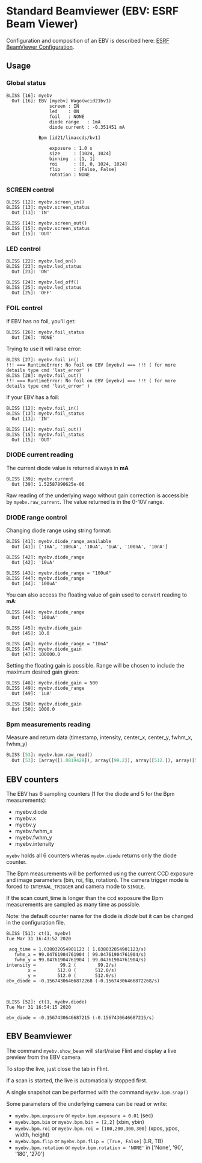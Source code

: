 # Standard Beamviewer (EBV: ESRF Beam Viewer)

Configuration and composition of an EBV is described
here: [ESRF BeamViewer Configuration](config_beamviewer.md).

## Usage

### Global status
```  
BLISS [16]: myebv
  Out [16]: EBV [myebv] Wago(wcid21bv1)
                screen : IN
                led    : ON
                foil   : NONE
                diode range   : 1mA
                diode current : -0.351451 mA

            Bpm [id21/limaccds/bv1]

                exposure : 1.0 s
                size     : [1024, 1024]
                binning  : [1, 1]
                roi      : [0, 0, 1024, 1024]
                flip     : [False, False]
                rotation : NONE
```

### SCREEN control
```
BLISS [12]: myebv.screen_in()
BLISS [13]: myebv.screen_status
  Out [13]: 'IN'

BLISS [14]: myebv.screen_out()
BLISS [15]: myebv.screen_status
  Out [15]: 'OUT'
```

### LED control
```
BLISS [22]: myebv.led_on()
BLISS [23]: myebv.led_status
  Out [23]: 'ON'

BLISS [24]: myebv.led_off()
BLISS [25]: myebv.led_status
  Out [25]: 'OFF'
```

### FOIL control

If EBV has no foil, you'll get:
```
BLISS [26]: myebv.foil_status
  Out [26]: 'NONE'
```
Trying to use it will raise error:
```
BLISS [27]: myebv.foil_in()
!!! === RuntimeError: No foil on EBV [myebv] === !!! ( for more details type cmd 'last_error' )
BLISS [28]: myebv.foil_out()
!!! === RuntimeError: No foil on EBV [myebv] === !!! ( for more details type cmd 'last_error' )
```

If your EBV has a foil:
```
BLISS [12]: myebv.foil_in()
BLISS [13]: myebv.foil_status
  Out [13]: 'IN'

BLISS [14]: myebv.foil_out()
BLISS [15]: myebv.foil_status
  Out [15]: 'OUT'
```

### DIODE current reading

The current diode value is returned always in **mA**
```
BLISS [39]: myebv.current
  Out [39]: 1.52587890625e-06
```
Raw reading of the underlying wago without gain correction is accessible by `myebv.raw_current`. The value returned is in the 0-10V range.

### DIODE range control

Changing diode range using string format:
```
BLISS [41]: myebv.diode_range_available
  Out [41]: ['1mA', '100uA', '10uA', '1uA', '100nA', '10nA']

BLISS [42]: myebv.diode_range
  Out [42]: '10uA'

BLISS [43]: myebv.diode_range = "100uA"
BLISS [44]: myebv.diode_range
  Out [44]: '100uA'
```

You can also access the floating value of gain used to convert reading to **mA**:
```
BLISS [44]: myebv.diode_range
  Out [44]: '100uA'

BLISS [45]: myebv.diode_gain
  Out [45]: 10.0

BLISS [46]: myebv.diode_range = "10nA"
BLISS [47]: myebv.diode_gain
  Out [47]: 100000.0
```

Setting the floating gain is possible. Range will be chosen to include the maximum desired gain given:
```
BLISS [48]: myebv.diode_gain = 500
BLISS [49]: myebv.diode_range
  Out [49]: '1uA'

BLISS [50]: myebv.diode_gain
  Out [50]: 1000.0
```

### Bpm measurements reading

Measure and return data (timestamp, intensity, center_x, center_y, fwhm_x, fwhm_y)
```python
BLISS [53]: myebv.bpm.raw_read()
  Out [53]: [array([1.0819428]), array([99.2]), array([512.]), array([512.]), array([99.04761905]), array([99.04761905])]
```


## EBV counters

The EBV has 6 sampling counters (1 for the diode and 5 for the Bpm measurements):

- myebv.diode
- myebv.x
- myebv.y
- myebv.fwhm_x
- myebv.fwhm_y
- myebv.intensity


`myebv` holds all 6 counters wheras `myebv.diode` returns only the diode counter.

The Bpm measurements will be performed using the current CCD exposure and image parameters (bin, roi, flip, rotation).
The camera trigger mode is forced to `INTERNAL_TRIGGER` and camera mode to `SINGLE`.

If the scan count_time is longer than the ccd exposure the Bpm measurements are sampled as many time as possible.

Note: the default counter name for the diode is *diode* but it can be changed in the configuration file.

```
BLISS [51]: ct(1, myebv)                                                                                          
Tue Mar 31 16:43:52 2020

 acq_time = 1.038032054901123 ( 1.038032054901123/s)
   fwhm_x = 99.04761904761904 ( 99.04761904761904/s)
   fwhm_y = 99.04761904761904 ( 99.04761904761904/s)
intensity =         99.2 (        99.2/s)
        x =        512.0 (       512.0/s)
        y =        512.0 (       512.0/s)
ebv_diode = -0.15674306466872268 (-0.15674306466872268/s)



BLISS [52]: ct(1, myebv.diode)
Tue Mar 31 16:54:15 2020 

ebv_diode = -0.1567430646687215 (-0.1567430646687215/s)  
```

## EBV Beamviewer

The command `myebv.show_beam` will start/raise Flint and display a live preview from the EBV camera.

To stop the live, just close the tab in Flint.

If a scan is started, the live is automatically stopped first.

A single snapshot can be performed with the command `myebv.bpm.snap()` 

Some parameters of the underlying camera can be read or write:

* `myebv.bpm.exposure`  or `myebv.bpm.exposure = 0.01`          (sec)
* `myebv.bpm.bin`       or `myebv.bpm.bin = [2,2]`              (xbin, ybin)
* `myebv.bpm.roi`       or `myebv.bpm.roi = [100,200,300,300]`  (xpos, ypos, width, height)
* `myebv.bpm.flip`      or `myebv.bpm.flip = [True, False]`     (LR, TB)
* `myebv.bpm.rotation`  or `myebv.bpm.rotation = 'NONE'`        in ['None', '90', '180', '270']


